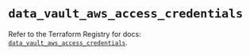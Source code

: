 # `data_vault_aws_access_credentials`

Refer to the Terraform Registry for docs: [`data_vault_aws_access_credentials`](https://registry.terraform.io/providers/hashicorp/vault/3.23.0/docs/data-sources/aws_access_credentials).

